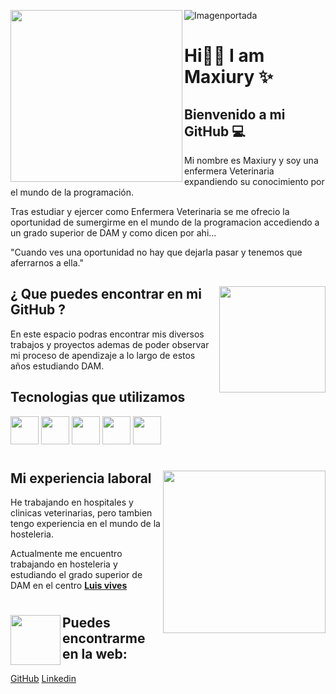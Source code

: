
![Imagenportada](https://user-images.githubusercontent.com/113462878/196045657-69b7a0b2-052c-441b-9518-04cb7fed7e41.jpeg)
 <a><img align="left" width="275" src="https://user-images.githubusercontent.com/113462878/196184839-bdacf6b0-8a11-4a95-8b53-051fc615f658.jpeg"></a> 
<h1> Hi👋🏽 I am Maxiury ✨ </h1>
<h2> Bienvenido a mi GitHub 💻 </h2>
 Mi nombre es Maxiury y soy una enfermera Veterinaria expandiendo su conocimiento por el  mundo de la programación.
 
 Tras estudiar y ejercer como Enfermera Veterinaria se me ofrecio la oportunidad de sumergirme en el mundo de la programacion accediendo a un grado superior de DAM y como dicen por ahi...
 
"Cuando ves una oportunidad no hay que dejarla pasar y tenemos que aferrarnos 
a ella."

##

<a><img align="right" width="170" src="https://user-images.githubusercontent.com/113462878/196414665-24541c9e-448e-4c0b-afd2-3e05a15b15f5.png"></a> 
##
<h2> ¿ Que puedes encontrar en mi GitHub ? </h2>
 


En este espacio podras encontrar mis diversos trabajos y  proyectos ademas de poder observar mi proceso de apendizaje a lo largo de estos años estudiando DAM.

<h2>Tecnologias que utilizamos </h2>

 <img loading="lazy" src="https://www.jetbrains.com/academy/img/icon-kotlin-new.svg" 
  height="45">  <img loading="lazy" src="https://distreau.com/github.svg" 
  height="45"> <img loading="lazy" src="https://materiageek.com/wp-content/uploads/2020/10/GitKraken-7.4.0-Descargar-gratis.png"
  height="45"> <img loading="lazy" src="https://resources.jetbrains.com/storage/products/intellij-idea/img/meta/intellij-idea_logo_300x300.png" 
  height="45"> <img loading="lazy" src="https://user-images.githubusercontent.com/674621/71187801-14e60a80-2280-11ea-94c9-e56576f76baf.png" 
  height="45">
#

<a><img align="right" width="260" src="https://user-images.githubusercontent.com/113462878/196224279-804bad03-304a-4725-a752-f4853089ef5a.jpeg"></a> 
<h2> Mi experiencia laboral </h2>
He trabajando en hospitales y clinicas veterinarias, pero tambien tengo experiencia en el mundo de la hosteleria.

Actualmente me encuentro trabajando en hosteleria y estudiando el grado superior de DAM en el centro  [**Luis vives**](https://www.iesluisvives.es/)

#
<a><img align="left" width="80" src="https://user-images.githubusercontent.com/113462878/196224124-278e51d0-6f50-40a8-bc82-4e8b01c6196a.jpeg"> <h2>Puedes encontrarme en la web: </h2> </a> 
<a href="https://github.com/Maxiury">GitHub</a>
<a href= "https://www.linkedin.com/feed/">Linkedin</a>
<!--
**Maxiury/Maxiury** is a ✨ _special_ ✨ repository because its `README.md` (this file) appears on your GitHub profile.

Here are some ideas to get you started:

- 🔭 I’m currently working on ...
- 🌱 I’m currently learning ...
- 👯 I’m looking to collaborate on ...
- 🤔 I’m looking for help with ...
- 💬 Ask me about ...
- 📫 How to reach me: ...
- 😄 Pronouns: ...
- ⚡ Fun fact: ...
-->

